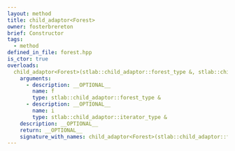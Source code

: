 ```yaml
---
layout: method
title: child_adaptor<Forest>
owner: fosterbrereton
brief: Constructor
tags:
  - method
defined_in_file: forest.hpp
is_ctor: true
overloads:
  child_adaptor<Forest>(stlab::child_adaptor::forest_type &, stlab::child_adaptor::iterator_type &):
    arguments:
      - description: __OPTIONAL__
        name: f
        type: stlab::child_adaptor::forest_type &
      - description: __OPTIONAL__
        name: i
        type: stlab::child_adaptor::iterator_type &
    description: __OPTIONAL__
    return: __OPTIONAL__
    signature_with_names: child_adaptor<Forest>(stlab::child_adaptor::forest_type & f, stlab::child_adaptor::iterator_type & i)
---
```


